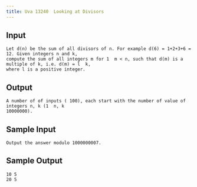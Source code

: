 ```yaml
---
title: Uva 13240  Looking at Divisors
---
```



## Input

```
Let d(n) be the sum of all divisors of n. For example d(6) = 1+2+3+6 = 12. Given integers n and k,
compute the sum of all integers m for 1  m < n, such that d(m) is a multiple of k, i.e. d(m) = l  k,
where l is a positive integer.
```

## Output

```
A number of of inputs ( 100), each start with the number of value of integers n, k (1  n, k 
10000000).

```

## Sample Input

```
Output the answer modulo 1000000007.

```

## Sample Output

```
10 5
20 5

```

